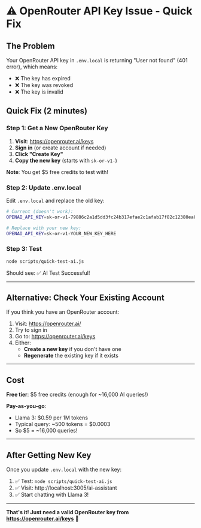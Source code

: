 # ⚠️ OpenRouter API Key Issue - Quick Fix

## The Problem

Your OpenRouter API key in `.env.local` is returning "User not found" (401 error), which means:
- ❌ The key has expired
- ❌ The key was revoked
- ❌ The key is invalid

## Quick Fix (2 minutes)

### Step 1: Get a New OpenRouter Key

1. **Visit**: https://openrouter.ai/keys
2. **Sign in** (or create account if needed)
3. **Click "Create Key"**
4. **Copy the new key** (starts with `sk-or-v1-`)

**Note**: You get $5 free credits to test with!

### Step 2: Update .env.local

Edit `.env.local` and replace the old key:

```bash
# Current (doesn't work):
OPENAI_API_KEY=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

# Replace with your new key:
OPENAI_API_KEY=sk-or-v1-YOUR_NEW_KEY_HERE
```

### Step 3: Test

```bash
node scripts/quick-test-ai.js
```

Should see: ✅ AI Test Successful!

---

## Alternative: Check Your Existing Account

If you think you have an OpenRouter account:

1. Visit: https://openrouter.ai/
2. Try to sign in
3. Go to: https://openrouter.ai/keys
4. Either:
   - **Create a new key** if you don't have one
   - **Regenerate** the existing key if it exists

---

## Cost

**Free tier**: $5 free credits (enough for ~16,000 AI queries!)

**Pay-as-you-go**: 
- Llama 3: $0.59 per 1M tokens
- Typical query: ~500 tokens = $0.0003
- So $5 = ~16,000 queries!

---

## After Getting New Key

Once you update `.env.local` with the new key:

1. ✅ Test: `node scripts/quick-test-ai.js`
2. ✅ Visit: http://localhost:3005/ai-assistant
3. ✅ Start chatting with Llama 3!

---

**That's it! Just need a valid OpenRouter key from https://openrouter.ai/keys** 🔑

